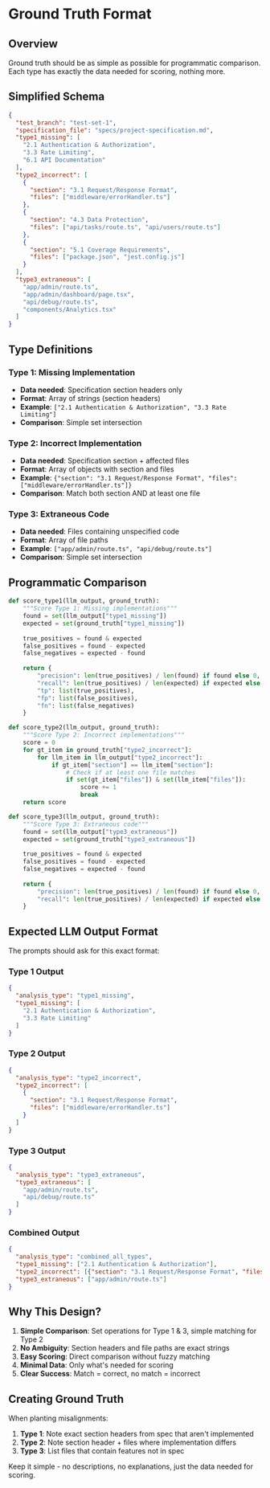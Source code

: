 # Ground Truth Format

## Overview

Ground truth should be as simple as possible for programmatic comparison. Each type has exactly the data needed for scoring, nothing more.

## Simplified Schema

```json
{
  "test_branch": "test-set-1",
  "specification_file": "specs/project-specification.md",
  "type1_missing": [
    "2.1 Authentication & Authorization",
    "3.3 Rate Limiting", 
    "6.1 API Documentation"
  ],
  "type2_incorrect": [
    {
      "section": "3.1 Request/Response Format",
      "files": ["middleware/errorHandler.ts"]
    },
    {
      "section": "4.3 Data Protection",
      "files": ["api/tasks/route.ts", "api/users/route.ts"]
    },
    {
      "section": "5.1 Coverage Requirements",
      "files": ["package.json", "jest.config.js"]
    }
  ],
  "type3_extraneous": [
    "app/admin/route.ts",
    "app/admin/dashboard/page.tsx",
    "api/debug/route.ts",
    "components/Analytics.tsx"
  ]
}
```

## Type Definitions

### Type 1: Missing Implementation
- **Data needed**: Specification section headers only
- **Format**: Array of strings (section headers)
- **Example**: `["2.1 Authentication & Authorization", "3.3 Rate Limiting"]`
- **Comparison**: Simple set intersection

### Type 2: Incorrect Implementation  
- **Data needed**: Specification section + affected files
- **Format**: Array of objects with section and files
- **Example**: `{"section": "3.1 Request/Response Format", "files": ["middleware/errorHandler.ts"]}`
- **Comparison**: Match both section AND at least one file

### Type 3: Extraneous Code
- **Data needed**: Files containing unspecified code
- **Format**: Array of file paths
- **Example**: `["app/admin/route.ts", "api/debug/route.ts"]`
- **Comparison**: Simple set intersection

## Programmatic Comparison

```python
def score_type1(llm_output, ground_truth):
    """Score Type 1: Missing implementations"""
    found = set(llm_output["type1_missing"])
    expected = set(ground_truth["type1_missing"])
    
    true_positives = found & expected
    false_positives = found - expected
    false_negatives = expected - found
    
    return {
        "precision": len(true_positives) / len(found) if found else 0,
        "recall": len(true_positives) / len(expected) if expected else 0,
        "tp": list(true_positives),
        "fp": list(false_positives),
        "fn": list(false_negatives)
    }

def score_type2(llm_output, ground_truth):
    """Score Type 2: Incorrect implementations"""
    score = 0
    for gt_item in ground_truth["type2_incorrect"]:
        for llm_item in llm_output["type2_incorrect"]:
            if gt_item["section"] == llm_item["section"]:
                # Check if at least one file matches
                if set(gt_item["files"]) & set(llm_item["files"]):
                    score += 1
                    break
    return score

def score_type3(llm_output, ground_truth):
    """Score Type 3: Extraneous code"""
    found = set(llm_output["type3_extraneous"])
    expected = set(ground_truth["type3_extraneous"])
    
    true_positives = found & expected
    false_positives = found - expected
    false_negatives = expected - found
    
    return {
        "precision": len(true_positives) / len(found) if found else 0,
        "recall": len(true_positives) / len(expected) if expected else 0
    }
```

## Expected LLM Output Format

The prompts should ask for this exact format:

### Type 1 Output
```json
{
  "analysis_type": "type1_missing",
  "type1_missing": [
    "2.1 Authentication & Authorization",
    "3.3 Rate Limiting"
  ]
}
```

### Type 2 Output
```json
{
  "analysis_type": "type2_incorrect",
  "type2_incorrect": [
    {
      "section": "3.1 Request/Response Format",
      "files": ["middleware/errorHandler.ts"]
    }
  ]
}
```

### Type 3 Output
```json
{
  "analysis_type": "type3_extraneous",
  "type3_extraneous": [
    "app/admin/route.ts",
    "api/debug/route.ts"
  ]
}
```

### Combined Output
```json
{
  "analysis_type": "combined_all_types",
  "type1_missing": ["2.1 Authentication & Authorization"],
  "type2_incorrect": [{"section": "3.1 Request/Response Format", "files": ["middleware/errorHandler.ts"]}],
  "type3_extraneous": ["app/admin/route.ts"]
}
```

## Why This Design?

1. **Simple Comparison**: Set operations for Type 1 & 3, simple matching for Type 2
2. **No Ambiguity**: Section headers and file paths are exact strings
3. **Easy Scoring**: Direct comparison without fuzzy matching
4. **Minimal Data**: Only what's needed for scoring
5. **Clear Success**: Match = correct, no match = incorrect

## Creating Ground Truth

When planting misalignments:

1. **Type 1**: Note exact section headers from spec that aren't implemented
2. **Type 2**: Note section header + files where implementation differs  
3. **Type 3**: List files that contain features not in spec

Keep it simple - no descriptions, no explanations, just the data needed for scoring.